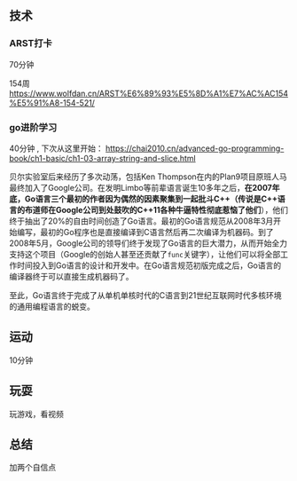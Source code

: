 ## 技术
### ARST打卡
70分钟

154周 https://www.wolfdan.cn/ARST%E6%89%93%E5%8D%A1%E7%AC%AC154%E5%91%A8-154-521/

### go进阶学习
40分钟 , 下次从这里开始： https://chai2010.cn/advanced-go-programming-book/ch1-basic/ch1-03-array-string-and-slice.html

贝尔实验室后来经历了多次动荡，包括Ken Thompson在内的Plan9项目原班人马最终加入了Google公司。在发明Limbo等前辈语言诞生10多年之后，**在2007年底，Go语言三个最初的作者因为偶然的因素聚集到一起批斗C++（传说是C++语言的布道师在Google公司到处鼓吹的C++11各种牛逼特性彻底惹恼了他们**），他们终于抽出了20%的自由时间创造了Go语言。最初的Go语言规范从2008年3月开始编写，最初的Go程序也是直接编译到C语言然后再二次编译为机器码。到了2008年5月，Google公司的领导们终于发现了Go语言的巨大潜力，从而开始全力支持这个项目（Google的创始人甚至还贡献了`func`关键字），让他们可以将全部工作时间投入到Go语言的设计和开发中。在Go语言规范初版完成之后，Go语言的编译器终于可以直接生成机器码了。

至此，Go语言终于完成了从单机单核时代的C语言到21世纪互联网时代多核环境的通用编程语言的蜕变。

## 运动
10分钟

## 玩耍
玩游戏，看视频

## 总结
加两个自信点